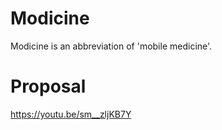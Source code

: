 # Modicine
Modicine is an abbreviation of 'mobile medicine'.
# Proposal
https://youtu.be/sm__zljKB7Y
